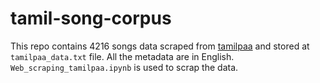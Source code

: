 # tamil-song-corpus

This repo contains 4216 songs data scraped from [tamilpaa](https://www.tamilpaa.com) and stored at `tamilpaa_data.txt` file. All the metadata are in English. `Web_scraping_tamilpaa.ipynb` is used to scrap the data.
